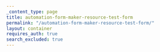 ```yaml
---
_content_type: page
title: automation-form-maker-resource-test-form
permalink: "/automation-form-maker-resource-test-form/"
layout: container
requires_auth: true
search_excluded: true
---
```


<simple-fred data-form-name="automationresourcetestform"></simple-fred>
